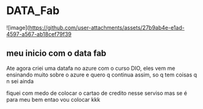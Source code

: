 # DATA_Fab

![image](https://github.com/user-attachments/assets/27b9ab4e-e1ad-4597-a567-ab18cef79f39

## meu inicio com o data fab
Ate agora criei uma datafa no azure com o curso DIO, eles vem me ensinando muito sobre o azure e quero q continua assim, so q tem coisas q n sei ainda

fiquei com medo de colocar o cartao de credito nesse serviso mas se é para meu bem entao vou colocar kkk

